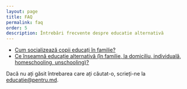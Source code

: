 ```yaml
---
layout: page
title: FAQ
permalink: faq
order: 5
description: Întrebări frecvente despre educatie alternativă
---
```


* [Cum socializează copii educați în familie?](/socializare)
* [Ce înseamnă educație alternativă (în familie, la domiciliu, individuală,
homeschooling, unschooling)?](/educatie-alternativa)

Dacă nu ați găsit întrebarea care ați căutat-o, scrieți-ne la
[educatie@pentru.md](mailto:educatie@pentru.md).
